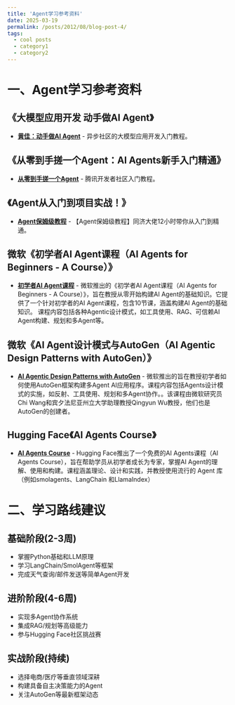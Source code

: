 ```yaml
---
title: 'Agent学习参考资料'
date: 2025-03-19
permalink: /posts/2012/08/blog-post-4/
tags:
  - cool posts
  - category1
  - category2
---
```


# 一、Agent学习参考资料
## 《大模型应用开发 动手做AI Agent》
* **[黄佳：动手做AI Agent](https://github.com/huangjia2019/ai-agents)** - 异步社区的大模型应用开发入门教程。
## 《从零到手搓一个Agent：AI Agents新手入门精通》
* **[从零到手搓一个Agent](https://cloud.tencent.com/developer/article/2487274)** - 腾讯开发者社区入门教程。
## 《Agent从入门到项目实战！》
* **[Agent保姆级教程](https://www.bilibili.com/video/BV1zH4y1F71H/?vd_source=45a298dcec13043038a9e006ee72dcb0)** - 【Agent保姆级教程】同济大佬12小时带你从入门到精通。
## 微软《初学者AI Agent课程（AI Agents for Beginners - A Course）》
* **[初学者AI Agent课程](https://github.com/microsoft/ai-agents-for-beginners/tree/main)** - 微软推出的《初学者AI Agent课程（AI Agents for Beginners - A Course）》，旨在教授从零开始构建AI Agent的基础知识。它提供了一个针对初学者的AI Agent课程，包含10节课，涵盖构建AI Agent的基础知识。 课程内容包括各种Agentic设计模式，如工具使用、RAG、可信赖AI Agent构建、规划和多Agent等。

## 微软《AI Agent设计模式与AutoGen（AI Agentic Design Patterns with AutoGen）》
* **[AI Agentic Design Patterns with AutoGen](https://www.deeplearning.ai/short-courses/ai-agentic-design-patterns-with-autogen/?utm_source=www.turingpost.com&utm_medium=referral&utm_campaign=8-free-sources-to-master-building-ai-agents)** - 微软推出的旨在教授初学者如何使用AutoGen框架构建多Agent AI应用程序。课程内容包括Agents设计模式的实施，如反射、工具使用、规划和多Agent协作。。该课程由微软研究员Chi Wang和宾夕法尼亚州立大学助理教授Qingyun Wu教授，他们也是AutoGen的创建者。
## Hugging Face《AI Agents Course》
* **[AI Agents Course](https://huggingface.co/learn/agents-course/en/unit0/introduction)** - Hugging Face推出了一个免费的AI Agents课程（AI Agents Course），旨在帮助学员从初学者成长为专家，掌握AI Agent的理解、使用和构建。课程涵盖理论、设计和实践，并教授使用流行的 Agent 库（例如smolagents、LangChain 和LlamaIndex）

# 二、学习路线建议

## 基础阶段(2-3周)
- 掌握Python基础和LLM原理
- 学习LangChain/SmolAgent等框架
- 完成天气查询/邮件发送等简单Agent开发

## 进阶阶段(4-6周)
- 实现多Agent协作系统
- 集成RAG/规划等高级能力
- 参与Hugging Face社区挑战赛

## 实战阶段(持续)
- 选择电商/医疗等垂直领域深耕
- 构建具备自主决策能力的Agent
- 关注AutoGen等最新框架动态
